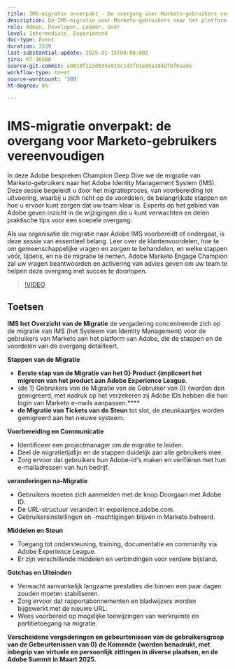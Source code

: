 ```yaml
---
title: IMS-migratie onverpakt - De overgang voor Marketo-gebruikers vereenvoudigen
description: De IMS-migratie voor Marketo-gebruikers naar het platform van Adobe omvat gedetailleerde stappen, voorbereiding en communicatie, met wijzigingen na de migratie en bronnen voor ondersteuning en komende gebeurtenissen.
role: Admin, Developer, Leader, User
level: Intermediate, Experienced
doc-type: Event
duration: 3539
last-substantial-update: 2025-01-15T00:00:00Z
jira: KT-16688
source-git-commit: e0810f122d633e915c143f01e95a184d78f6aa9e
workflow-type: tm+mt
source-wordcount: '389'
ht-degree: 0%

---
```



# IMS-migratie onverpakt: de overgang voor Marketo-gebruikers vereenvoudigen

In deze Adobe bespreken Champion Deep Dive we de migratie van Marketo-gebruikers naar het Adobe Identity Management System (IMS). Deze sessie begeleidt u door het migratieproces, van voorbereiding tot uitvoering, waarbij u zich richt op de voordelen, de belangrijkste stappen en hoe u ervoor kunt zorgen dat uw team klaar is. Experts op het gebied van Adobe geven inzicht in de wijzigingen die u kunt verwachten en delen praktische tips voor een soepele overgang.

Als uw organisatie de migratie naar Adobe IMS voorbereidt of ondergaat, is deze sessie van essentieel belang. Leer over de klantenvoordelen, hoe te om gemeenschappelijke vragen en zorgen te behandelen, en welke stappen vóór, tijdens, en na de migratie te nemen. Adobe Marketo Engage Champion zal uw vragen beantwoorden en activering van advies geven om uw team te helpen deze overgang met succes te doorlopen.

>[!VIDEO](https://video.tv.adobe.com/v/3441133/?learn=on&enablevpops)

## Toetsen

**IMS het Overzicht van de Migratie** de vergadering concentreerde zich op de migratie van IMS (het Systeem van Identity Management) voor de gebruikers van Marketo aan het platform van Adobe, die de stappen en de voordelen van de overgang detailleert.

**Stappen van de Migratie**

* **Eerste stap van de Migratie van het 0} Product {impliceert het migreren van het product aan Adobe Experience League.**
* {de 1} Gebruikers van de Migratie van de Gebruiker van 0} {worden dan gemigreerd, met nadruk op het verzekeren zij Adobe IDs hebben die hun login van Marketo e-mails aanpassen.****
* **de Migratie van Tickets van de Steun** tot slot, de steunkaartjes worden gemigreerd aan het nieuwe systeem.

**Voorbereiding en Communicatie**

* Identificeer een projectmanager om de migratie te leiden.
* Deel de migratietijdlijn en de stappen duidelijk aan alle gebruikers mee.
* Zorg ervoor dat gebruikers hun Adobe-id&#39;s maken en verifiëren met hun e-mailadressen van hun bedrijf.

**veranderingen na-Migratie**

* Gebruikers moeten zich aanmelden met de knop Doorgaan met Adobe ID.
* De URL-structuur verandert in experience.adobe.com.
* Gebruikersinstellingen en -machtigingen blijven in Marketo beheerd.

**Middelen en Steun**

* Toegang tot ondersteuning, training, documentatie en community via Adobe Experience League.
* Er zijn verschillende middelen en verbindingen voor verdere bijstand.

**Gotchas en Uiteinden**

* Verwacht aanvankelijk langzame prestaties die binnen een paar dagen zouden moeten stabiliseren.
* Zorg ervoor dat rapportabonnementen en bladwijzers worden bijgewerkt met de nieuwe URL.
* Wees voorbereid op mogelijke toewijzingen van werkruimte en partitietoegang na migratie.

**Verscheidene vergaderingen en gebeurtenissen van de gebruikersgroep van de Gebeurtenissen van 0} de Komende {werden benadrukt, met inbegrip van virtuele en persoonlijk zittingen in diverse plaatsen, en de Adobe Summit in Maart 2025.**